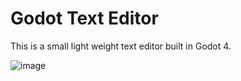 ﻿# Godot Text Editor
This is a small light weight text editor built in Godot 4.

![image](https://github.com/trflorian/godot-text-editor/assets/27728267/54d5a2a2-7f21-4cc7-99fe-df9efd693639)
